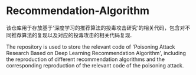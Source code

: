 # Recommendation-Algorithm
该仓库用于存放基于'深度学习的推荐算法的投毒攻击研究'的相关代码，包含对不同推荐算法的复现以及对应的投毒攻击的相关代码复现.


The repository is used to store the relevant code of 'Poisoning Attack Research Based on Deep Learning Recommendation Algorithm', including the reproduction of different recommendation algorithms and the corresponding reproduction of the relevant code of the poisoning attack.
